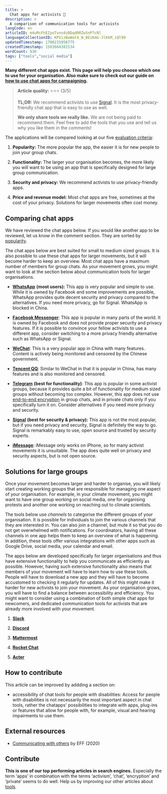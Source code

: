 ```yaml
---
title: >
  Chat apps for activists 💬
description: >
  A comparison of communication tools for activists
langCode: en
articleID: m4uMcFhEZyoTvnn4zBDqd0RZwSnP7cNl
languageCollectionID: KPVizBwWat4_W_BEiKmG-JlKkM_iQl99
updatedTimestamp: 1700215958775
createdTimestamp: 1583664381534
wordCount: 930
tags: ["tools","social media"]
---
```


**Many different chat apps exist. This page will help you choose which one to use for your organisation. Also make sure to check out our guide on** [**how to use chat apps for campaigning**](/communication/chat-apps)**.**

> **Article quality:** ⭐️⭐️⭐️ (3/5)
> 
> **TL;DR:** We recommend activists to use [Signal](/tools/chat-apps/signal). It is the most privacy-friendly chat app that is easy to use as well.
> 
> **We only share tools we really like.** We are not being paid to recommend them. Feel free to add the tools that you use and tell us why you like them in the comments!

The applications will be compared looking at our five [evaluation criteria](/tools/chat-apps/evaluation-criteria):

1.  **Popularity:** The more popular the app, the easier it is for new people to join your group chats.
    
2.  **Functionality:** The larger your organisation becomes, the more likely you will want to be using an app that is specifically designed for large group communication.
    
3.  **Security and privacy:** We recommend activists to use privacy-friendly apps.
    
4.  **Price and revenue model:** Most chat apps are free, sometimes at the cost of your privacy. Solutions for larger movements often cost money.
    

## Comparing chat apps

We have reviewed the chat apps below. If you would like another app to be reviewed, let us know in the comment section. They are sorted by [popularity](https://www.statista.com/statistics/258749/most-popular-global-mobile-messenger-apps/).

The chat apps below are best suited for small to medium sized groups. It is also possible to use these chat apps for larger movements, but it will become harder to keep an overview. Most chat apps have a maximum number of members for group chats. As your movement grows, you might want to look at the section below about communication tools for larger organisations.

-   [**WhatsApp**](/tools/chat-apps/whatsapp) **(most users):** This app is very popular and simple to use. While it is owned by Facebook and some improvements are possible, WhatsApp provides quite decent security and privacy compared to the alternatives. If you need more privacy, go for Signal. WhatsApp is blocked in China.
    
-   [**Facebook Messenger**](/tools/chat-apps/facebook-messenger): This app is popular in many parts of the world. It is owned by Facebook and does not provide proper security and privacy features. If it is possible to convince your fellow activists to use a different app, consider switching to a more privacy friendly alternative such as WhatsApp or Signal.
    
-   [**WeChat**](/tools/chat-apps/wechat): This is a very popular app in China with many features. Content is actively being monitored and censored by the Chinese government.
    
-   [**Tencent QQ**](/tools/chat-apps/tencent-qq): Similar to WeChat in that it is popular in China, has many features and is also monitored and censored.
    
-   [**Telegram**](/tools/chat-apps/telegram) **(best for functionality)**_:_ This app is popular in some activist groups, because it provides quite a bit of functionality for medium sized groups without becoming too complex. However, this app does not use [end-to-end encryption](/end-to-end-encryption) in group chats, and in private chats only if you specifically turn it on. Consider alternatives if you need more privacy and security.
    
-   [**Signal**](/tools/chat-apps/signal) **(best for security & privacy):** This app is not the most popular, but if you need privacy and security, Signal is definitely the way to go. Signal is remarkably easy to use, open source and trusted by security experts.
    
-   [**iMessage**](/tools/chat-apps/imessage): iMessage only works on iPhone, so for many activist movements it is unsuitable. The app does quite well on privacy and security aspects, but is not open source.
    

## Solutions for large groups

Once your movement becomes larger and harder to organise, you will likely start creating working groups that are responsible for managing one aspect of your organisation. For example, in your climate movement, you might want to have one group working on social media, one for organising protests and another one working on reaching out to climate scientists.

The tools below use _channels_ to categorise the different groups of your organisation. It is possible for individuals to join the various channels that they are interested in. You can also join a channel, but mute it so that you do not get overwhelmed with notifications. For coordinators, having all these channels in one app helps them to keep an overview of what is happening. In addition, these tools offer various integrations with other apps such as Google Drive, social media, your calendar and email.

The apps below are developed specifically for larger organisations and thus have extensive functionality to help you communicate as efficiently as possible. However, having such extensive functionality also means that members of your movement will have to learn how to use these tools. People will have to download a new app and they will have to become accustomed to checking it regularly for updates. All of this might make it harder for new activists to join your movement. As your organisation grows, you will have to find a balance between accessibility and efficiency. You might want to consider using a combination of both simple chat apps for newcomers, and dedicated communication tools for activists that are already more involved with your movement.

1.  [**Slack**](/tools/chat-apps/slack)
    
2.  [**Discord**](/tools/chat-apps/discord)
    
3.  [**Mattermost**](/tools/chat-apps/mattermost)
    
4.  [**Rocket Chat**](/tools/chat-apps/rocket-chat)
    
5.  [**Acter**](/tools/acter)
    

## How to contribute

This article can be improved by addding a section on:

-   accessibility of chat tools for people with disabilities: Access for people with disabilities is not necessarily the most important aspect in chat tools, rather the chatapps' possibilities to integrate with apps, plug-ins or features that allow for people with, for example, visual and hearing impairments to use them.
    

## External resources

-   [Communicating with others](https://ssd.eff.org/en/module/communicating-others) by EFF (2020)
    

## Contribute

**This is one of our top performing articles in search engines.** Especially the term ‘apps’ in combination with the terms ‘activism’, ‘chat’, ‘encryption’ and ‘private’ seems to do well. Help us by improving our other articles about [tools](/tools).